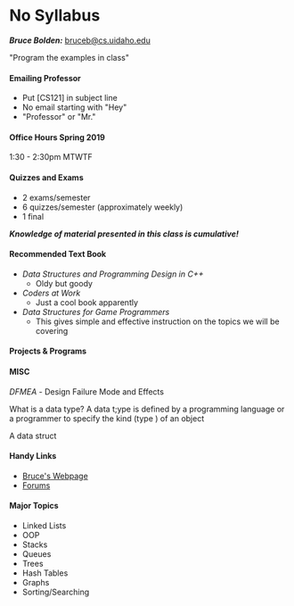 # No Syllabus #
_**Bruce Bolden:**_ bruceb@cs.uidaho.edu

"Program the examples in class"

#### Emailing Professor ####
* Put [CS121] in subject line
* No email starting with "Hey"
* "Professor" or "Mr."

#### Office Hours Spring 2019 ####
1:30 - 2:30pm MTWTF

#### Quizzes and Exams ####
* 2 exams/semester
* 6 quizzes/semester (approximately weekly)
* 1 final

_**Knowledge of material presented in this class is cumulative!**_

#### Recommended Text Book ####
* _Data Structures and Programming Design in C++_
    * Oldy but goody
* _Coders at Work_
    * Just  a cool book apparently
* _Data Structures for Game Programmers_
    * This gives simple and effective instruction on the topics we will be covering

#### Projects & Programs ####

#### MISC ####
_DFMEA_ - Design Failure Mode and Effects

What is a data type?
A data t;ype is defined by a programming language or a programmer to specify the kind (type ) of an object

A data struct

#### Handy Links ####
* [Bruce's Webpage](http://www.cs.uidaho.edu/~bruceb/)
* [Forums](https://forums.cs.uidaho.edu/)

#### Major Topics ####
* Linked Lists
* OOP
* Stacks
* Queues
* Trees
* Hash Tables
* Graphs
* Sorting/Searching
